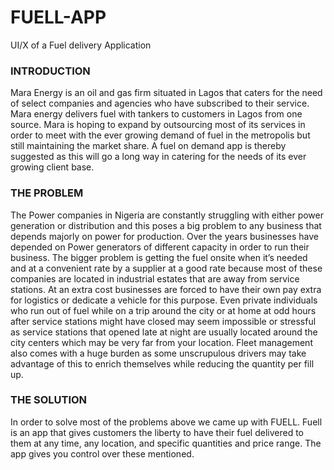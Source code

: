 # FUELL-APP
UI/X of a Fuel delivery Application 


### INTRODUCTION
Mara Energy is an oil and gas firm situated in Lagos that caters for the need of select companies and agencies who have subscribed to their service.  Mara energy delivers fuel with tankers to customers in Lagos from one source. 
Mara is hoping to expand by outsourcing most of its services in order to meet with the ever growing demand of fuel in the metropolis but still maintaining the market share.
A fuel on demand app is thereby suggested as this will go a long way in catering for the needs of its ever growing client base.

### THE PROBLEM 
The Power companies in Nigeria are constantly struggling with either power generation or distribution and this poses a big problem to any business that depends majorly on power for production. Over the years businesses have depended on Power generators of different capacity in order to run their business. The bigger problem is getting the fuel onsite when it’s needed and at a convenient rate by a supplier at a good rate because most of these companies are located in industrial estates that are away from service stations.
At an extra cost businesses are forced to have their own pay extra for logistics or dedicate a vehicle for this purpose.
Even private individuals who run out of fuel while on a trip around the city or at home at odd hours after service stations might have closed may seem impossible or stressful as service stations that opened late at night are usually located around the city centers which may be very far from your location. 
Fleet management also comes with a huge burden as some unscrupulous drivers may take advantage of this to enrich themselves while reducing the quantity per fill up. 

### THE SOLUTION 
In order to solve most of the problems above we came up with FUELL. 
Fuell is an app that gives customers the liberty to have their fuel delivered to them at any time, any location, and specific quantities and price range. The app gives you control over these mentioned.
